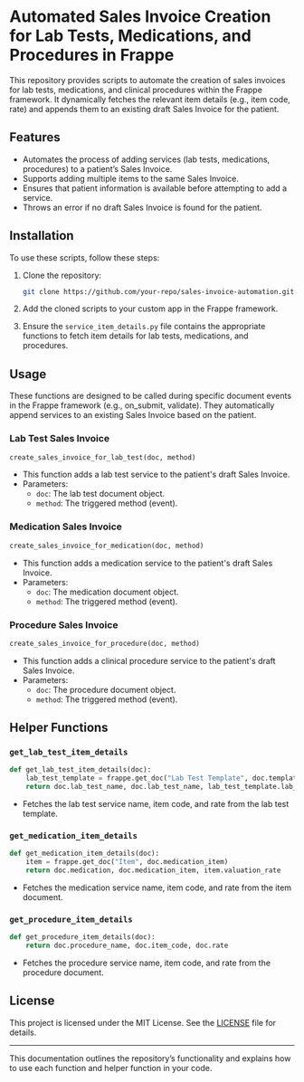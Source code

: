 # Automated Sales Invoice Creation for Lab Tests, Medications, and Procedures in Frappe

This repository provides scripts to automate the creation of sales invoices for lab tests, medications, and clinical procedures within the Frappe framework. It dynamically fetches the relevant item details (e.g., item code, rate) and appends them to an existing draft Sales Invoice for the patient.

## Features

- Automates the process of adding services (lab tests, medications, procedures) to a patient’s Sales Invoice.
- Supports adding multiple items to the same Sales Invoice.
- Ensures that patient information is available before attempting to add a service.
- Throws an error if no draft Sales Invoice is found for the patient.

## Installation

To use these scripts, follow these steps:

1. Clone the repository:
   ```bash
   git clone https://github.com/your-repo/sales-invoice-automation.git
   ```

2. Add the cloned scripts to your custom app in the Frappe framework.

3. Ensure the `service_item_details.py` file contains the appropriate functions to fetch item details for lab tests, medications, and procedures.

## Usage

These functions are designed to be called during specific document events in the Frappe framework (e.g., on_submit, validate). They automatically append services to an existing Sales Invoice based on the patient.

### Lab Test Sales Invoice

```python
create_sales_invoice_for_lab_test(doc, method)
```

- This function adds a lab test service to the patient's draft Sales Invoice.
- Parameters: 
  - `doc`: The lab test document object.
  - `method`: The triggered method (event).

### Medication Sales Invoice

```python
create_sales_invoice_for_medication(doc, method)
```

- This function adds a medication service to the patient's draft Sales Invoice.
- Parameters: 
  - `doc`: The medication document object.
  - `method`: The triggered method (event).

### Procedure Sales Invoice

```python
create_sales_invoice_for_procedure(doc, method)
```

- This function adds a clinical procedure service to the patient's draft Sales Invoice.
- Parameters: 
  - `doc`: The procedure document object.
  - `method`: The triggered method (event).

## Helper Functions

### `get_lab_test_item_details`

```python
def get_lab_test_item_details(doc):
    lab_test_template = frappe.get_doc("Lab Test Template", doc.template)
    return doc.lab_test_name, doc.lab_test_name, lab_test_template.lab_test_rate
```

- Fetches the lab test service name, item code, and rate from the lab test template.

### `get_medication_item_details`

```python
def get_medication_item_details(doc):
    item = frappe.get_doc("Item", doc.medication_item)
    return doc.medication, doc.medication_item, item.valuation_rate
```

- Fetches the medication service name, item code, and rate from the item document.

### `get_procedure_item_details`

```python
def get_procedure_item_details(doc):
    return doc.procedure_name, doc.item_code, doc.rate
```

- Fetches the procedure service name, item code, and rate from the procedure document.

## License

This project is licensed under the MIT License. See the [LICENSE](LICENSE) file for details.

---

This documentation outlines the repository’s functionality and explains how to use each function and helper function in your code.
